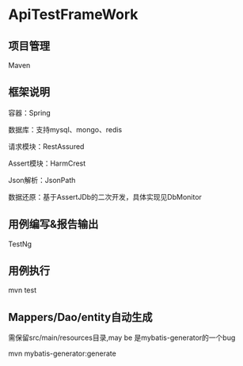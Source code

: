 # ApiTestFrameWork

## 项目管理
Maven


## 框架说明
容器：Spring

数据库：支持mysql、mongo、redis

请求模块：RestAssured

Assert模块：HarmCrest

Json解析：JsonPath

数据还原：基于AssertJDb的二次开发，具体实现见DbMonitor

## 用例编写&报告输出
TestNg

## 用例执行
mvn test

## Mappers/Dao/entity自动生成
需保留src/main/resources目录,may be 是mybatis-generator的一个bug

mvn mybatis-generator:generate
